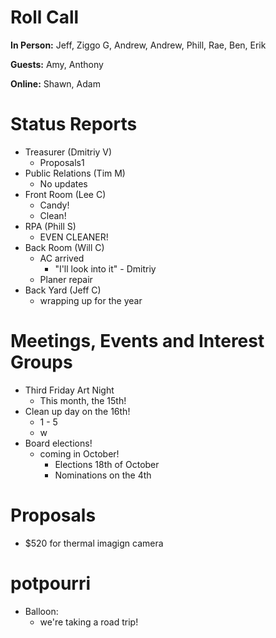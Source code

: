 # Roll Call

**In Person:** Jeff, Ziggo G, Andrew, Andrew, Phill, Rae, Ben, Erik

**Guests:** Amy, Anthony

**Online:** Shawn, Adam

# Status Reports
- Treasurer (Dmitriy V)
  - Proposals1
- Public Relations (Tim M)
  - No updates
- Front Room (Lee C)
  - Candy!
  - Clean!
- RPA (Phill S)
  - EVEN CLEANER!
- Back Room (Will C)
  - AC arrived
    - "I'll look into it" - Dmitriy
  - Planer repair
- Back Yard (Jeff C)
  - wrapping up for the year
# Meetings, Events and Interest Groups
- Third Friday Art Night
  - This month, the 15th!
- Clean up day on the 16th!
  - 1 - 5 
  - w
- Board elections!
  - coming in October!
    - Elections 18th of October
    - Nominations on the 4th
# Proposals
- $520 for thermal imagign camera

# potpourri
- Balloon:
  - we're taking a road trip!
